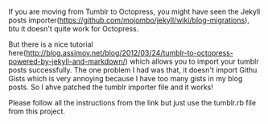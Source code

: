 If you are moving from Tumblr to Octopress, you might have seen the Jekyll posts importer(https://github.com/mojombo/jekyll/wiki/blog-migrations), btu it doesn't quite work for Octopress. 

But there is a nice tutorial here(http://blog.assimov.net/blog/2012/03/24/tumblr-to-octopress-powered-by-jekyll-and-markdown/) which allows you to import your tumblr posts successfully. The one problem I had was that, it doesn't import Githu Gists which is very annoying because I have too many gists in my blog posts. So I ahve patched the tumblr importer file and it works!

Please follow all the instructions from the link but just use the tumblr.rb file from this project.